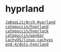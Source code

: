 # hyprland

[`JaKooLit/Arch-Hyprland`](https://github.com/JaKooLit/Arch-Hyprland)
<br>
[`catppuccin/hyprland`](https://github.com/catppuccin/hyprland)
<br>
[`catppuccin/hyprlock`](https://github.com/catppuccin/hyprlock)
<br>
[`catppuccin/waybar`](https://github.com/catppuccin/waybar?tab=readme-ov-file)
<br>
[`CachyOS/linux-cachyos`](https://github.com/CachyOS/linux-cachyos)
<br>
[`end-4/dots-hyprland`](https://github.com/end-4/dots-hyprland)
